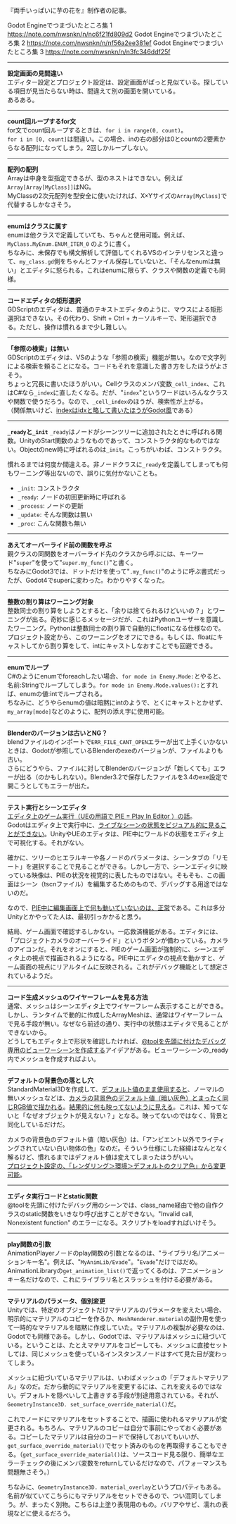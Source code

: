 『両手いっぱいに芋の花を』制作者の記事。

Godot Engineでつまづいたところ集 1
https://note.com/nwsnkn/n/nc6f21fd809d2
Godot Engineでつまづいたところ集 2
https://note.com/nwsnkn/n/nf56a2ee381ef
Godot Engineでつまづいたところ集 3
https://note.com/nwsnkn/n/n3fc346ddf25f

---

**設定画面の見間違い**  
エディター設定とプロジェクト設定は、設定画面がぱっと見似ている。探している項目が見当たらない時は、間違えて別の画面を開いている。  
あるある。

---

**count回ループするfor文**  
for文でcount回ループするときは、`for i in range(0, count)`。  
`for i in [0, count]`は間違い。この場合、inの右の部分は0とcountの2要素からなる配列になってしまう。2回しかループしない。

---

**配列の配列**  
Arrayは中身を型指定できるが、型のネストはできない。例えば`Array[Array[MyClass]]`はNG。  
MyClassの2次元配列を型安全に使いたければ、X×Yサイズの`Array[MyClass]`で代替するしかなさそう。

---

**enumはクラスに属す**  
enumは他クラスで定義していても、ちゃんと使用可能。例えば、`MyClass.MyEnum.ENUM_ITEM_0` のように書く。  
ちなみに、未保存でも構文解析して評価してくれるVSのインテリセンスと違って、`my_class.gd`側をちゃんとファイル保存していないと、「そんなenumは無い」とエディタに怒られる。これはenumに限らず、クラスや関数の定義でも同様。

---

**コードエディタの矩形選択**  
GDScriptのエディタは、普通のテキストエディタのように、マウスによる矩形選択はできない。その代わり、Shift + Ctrl + カーソルキーで、矩形選択できる。ただし、操作は慣れるまで少し難しい。

---

**「参照の検索」は無い**  
GDScriptのエディタは、VSのような「参照の検索」機能が無い。なので文字列による検索を頼ることになる。コードもそれを意識した書き方をしたほうがよさそう。  
ちょっと冗長に書いたほうがいい。Cellクラスのメンバ変数`_cell_index`、これはC#なら`_index`に直したくなる。だが、"`index`"というワードはいろんなクラスや関数で使うだろう。なので、`_cell_index`のほうが、検索性が上がる。  
（関係無いけど、<u>indexはidxと略して書いたほうがGodot風</u>である）

---

**`_ready`と`_init`** 
`_ready`はノードがシーンツリーに追加されたときに呼ばれる関数。UnityのStart関数のようなものであって、コンストラクタ的なものではない。Objectのnew時に呼ばれるのは`_init`。こっちがいわば、コンストラクタ。

慣れるまでは何度か間違える。非ノードクラスに`_ready`を定義してしまっても何もワーニング等出ないので、誤りに気付かないことも。

- `_init`: コンストラクタ  
- `_ready`: ノードの初回更新時に呼ばれる  
- `_process`: ノードの更新  
- `_update`: そんな関数は無い  
- `_proc`: こんな関数も無い

---

**あえてオーバーライド前の関数を呼ぶ**  
親クラスの同関数をオーバーライド先のクラスから呼ぶには、キーワード"`super`"を使って"`super.my_func()`"と書く。  
ちなみにGodot3では、ドットだけを使って"`.my_func()`"のように呼ぶ書式だったが、Godot4でsuperに変わった。わかりやすくなった。

---

**整数の割り算はワーニング対象**  
整数同士の割り算をしようとすると、「余りは捨てられるけどいいの？」とワーニングが出る。奇妙に感じるメッセージだが、これはPythonユーザーを意識したワーニング。Pythonは整数同士の割り算で自動的にfloatになる仕様なので。  
プロジェクト設定から、このワーニングをオフにできる。もしくは、floatにキャストしてから割り算をして、intにキャストしなおすことでも回避できる。

---

**enumでループ**  
C#のようにenumでforeachしたい場合、`for mode in Enemy.Mode:`とやると、名前:Stringでループしてしまう。`for mode in Enemy.Mode.values():`とすれば、enumの値:intでループされる。  
ちなみに、どうやらenumの値は暗黙にintのようで、とくにキャストとかせず、`my_array[mode]`などのように、配列の添え字に使用可能。

---

**Blenderのバージョンは古いとNG？**  
blendファイルのインポートで`ERR_FILE_CANT_OPEN`エラーが出て上手くいかないときは、Godotが参照しているBlenderのexeのバージョンが、ファイルよりも古い。  
さらにどうやら、ファイルに対してBlenderのバージョンが「新しくても」エラーが出る（のかもしれない）。Blender3.2で保存したファイルを3.4のexe設定で開こうとしてもエラーが出た。

---

**テスト実行とシーンエディタ**  
<u>エディタ上のゲーム実行（UEの用語で PIE = Play In Editor ）の話</u>。  
Godotはエディタ上で実行中に、<u>ライブなシーンの状態をビジュアル的に見ることができない</u>。UnityやUEのエディタは、PIE中にワールドの状態をエディタ上で可視化する。それがない。

確かに、ツリーのヒエラルキーや各ノードのパラメータは、シーンタブの「リモート」を選択することで見ることができる。しかし一方で、シーンエディタに映っている映像は、PIEの状況を視覚的に表したものではない。そもそも、この画面はシーン（tscnファイル）を編集するためのもので、デバッグする用途ではないのだ。

なので、<u>PIE中に編集画面上で何も動いていないのは、正常</u>である。これは多分Unityとかやってた人は、最初引っかかると思う。

結局、ゲーム画面で確認するしかない。一応救済機能がある。エディタには、「プロジェクトカメラのオーバーライド」というボタンが備わっている。カメラのアイコンだ。それをオンにすると、PIEのゲーム画面が強制的に、シーンエディタ上の視点で描画されるようになる。PIE中にエディタの視点を動かすと、ゲーム画面の視点にリアルタイムに反映される。これがデバッグ機能として想定されているようだ。

---

**コード生成メッシュのワイヤーフレームを見る方法**  
通常、メッシュはシーンエディタ上でワイヤーフレーム表示することができる。しかし、ランタイムで動的に作成したArrayMeshは、通常はワイヤーフレームで見る手段が無い。なぜなら前述の通り、実行中の状態はエディタで見ることができないから。  
どうしてもエディタ上で形状を確認したければ、<u>@toolを先頭に付けたデバッグ専用のビューワーシーンを作成する</u>アイデアがある。ビューワーシーンの_ready内でメッシュを作成すればよい。

---

**デフォルトの背景色の落とし穴**  
StandardMaterial3Dを作成して、<u>デフォルト値のまま使用すると</u>、ノーマルの無いメッシュなどは、<u>カメラの背景色のデフォルト値（暗い灰色）とまったく同じRGB値で描かれる</u>。<u>結果的に何も映ってないように見える</u>。これは、知ってないと「なぜオブジェクトが見えない？」となる。映ってないのではなく、背景と同化しているだけだ。

カメラの背景色のデフォルト値（暗い灰色）は、「アンビエント以外でライティングされていない白い物体の色」なのだ。そういう仕様にした経緯はなんとなく解るけど、慣れるまではデフォルト値は変えてしまったほうがいい。  
<u>プロジェクト設定の、「レンダリング＞環境＞デフォルトのクリア色」から変更可能</u>。

---

**エディタ実行コードとstatic関数**  
@toolを先頭に付けたデバッグ用のシーンでは、class_name経由で他の自作クラスのstatic関数をいきなり呼び出すことができない。"Invalid call, Nonexistent function" のエラーになる。スクリプトをloadすればいけそう。

---

**play関数の引数**  
AnimationPlayerノードのplay関数の引数となるのは、"ライブラリ名/アニメーションキー名"。例えば、"`MyAnimLib/Evade`"。"`Evade`"だけではだめ。  
AnimationLibraryの`get_animation_list()`で返ってくるのは、アニメーションキー名だけなので、これにライブラリ名とスラッシュを付ける必要がある。

---

**マテリアルのパラメータ、個別変更**  
Unityでは、特定のオブジェクトだけマテリアルのパラメータを変えたい場合、明示的にマテリアルのコピーを作るか、`MeshRenderer.material`の副作用を使って一時的なマテリアルを暗黙に作成していた。マテリアルの複製が必要なのは、Godotでも同様である。しかし、Godotでは、マテリアルはメッシュに紐づいている。ということは、たとえマテリアルをコピーしても、メッシュに直接セットしては、同じメッシュを使っているインスタンスノードはすべて見た目が変わってしまう。

メッシュに紐づいているマテリアルは、いわばメッシュの「デフォルトマテリアル」なのだ。だから動的にマテリアルを変更するには、これを変えるのではない。デフォルトを隠ぺいして上書きする手段が別途用意されている。それが、`GeometryInstance3D. set_surface_override_material()`だ。

これでノードにマテリアルをセットすることで、描画に使われるマテリアルが変更される。もちろん、マテリアルのコピーは自分で事前にやっておく必要がある。コピーしたマテリアルは自分のコードで保持しておいてもいいが、`get_surface_override_material()`でセット済みのものを再取得することもできる。（`get_surface_override_material()`は、ソースコード見る限り、簡単なエラーチェックの後にメンバ変数をreturnしているだけなので、パフォーマンスも問題無さそう。）

ちなみに、`GeometryInstance3D. material_overlay`というプロパティもある。名前が似ていてこちらにもマテリアルをセットできるので、つい混同してしまう。が、まったく別物。こちらは上塗り表現用のもの。バリアやサビ、濡れの表現などに使えるだろう。

